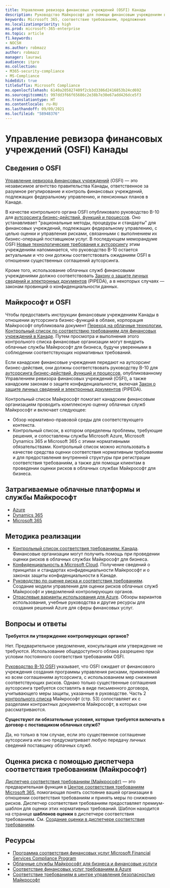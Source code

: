 ```yaml
---
title: Управление ревизора финансовых учреждений (OSFI) Канады
description: Руководство Майкрософт для помощи финансовым учреждениям в Канаде с внедрением облака.
keywords: Microsoft 365, соответствие требованиям, предложения
ms.localizationpriority: high
ms.prod: microsoft-365-enterprise
ms.topic: article
f1.keywords:
- NOCSH
ms.author: robmazz
author: robmazz
manager: laurawi
audience: itpro
ms.collection:
- M365-security-compliance
- MS-Compliance
hideEdit: true
titleSuffix: Microsoft Compliance
ms.openlocfilehash: 6140a205827409f2cb3d3386d2416853b24cd692
ms.sourcegitcommit: 997dd3f66f65686c2e38b7e30e67add426dce5f3
ms.translationtype: HT
ms.contentlocale: ru-RU
ms.lasthandoff: 09/09/2021
ms.locfileid: "58948376"
---
```

# <a name="office-of-the-superintendent-of-financial-institutions-osfi-canada"></a>Управление ревизора финансовых учреждений (OSFI) Канады

## <a name="about-the-osfi"></a>Сведения о OSFI

[Управление ревизора финансовых учреждений](https://www.osfi-bsif.gc.ca/Eng/Pages/default.aspx) (OSFI) — это независимое агентство правительства Канады, ответственное за разумное регулирование и контроль финансовых учреждений, подлежащих федеральному управлению, и пенсионных планов в Канаде.

В качестве контрольного органа OSFI опубликовало руководство B-10 для [аутсорсинга бизнес-действий, функций и процессов](https://www.osfi-bsif.gc.ca/Eng/fi-if/rg-ro/gdn-ort/gl-ld/Pages/b10.aspx). Оно устанавливает "рациональные методы, процедуры и стандарты" для финансовых учреждений, подлежащих федеральному управлению, с целью оценки и управления рисками, связанными с выполнением их бизнес-операций поставщиком услуг. В последующем меморандуме OSFI [Новые технологические требования к аутсорсингу](https://www.osfi-bsif.gc.ca/Eng/fi-if/rg-ro/gdn-ort/gl-ld/Pages/cldcmp.aspx) этим учреждениям напоминается, что руководство B-10 остается актуальным и что они должны соответствовать ожиданиям OSFI в отношении существенных соглашений аутсорсинга.

Кроме того, использование облачных служб финансовыми учреждениями должно соответствовать [Закону о защите личных сведений и электронных документов](https://www.priv.gc.ca/en/privacy-topics/privacy-laws-in-canada/the-personal-information-protection-and-electronic-documents-act-pipeda/) (PIPEDA), а в некоторых случаях — законам провинций о конфиденциальности данных.

## <a name="microsoft-and-osfi"></a>Майкрософт и OSFI

Чтобы предоставить инструкции финансовым учреждениям Канады в отношении аутсорсинга бизнес-функций в облаке, корпорация Майкрософт опубликовала документ [Переход на облачные технологии. Контрольный список по соответствию требованиям для финансовых учреждений в Канаде](https://aka.ms/Azure-Canada-Compliance). Путем просмотра и выполнения этого контрольного списка финансовые организации могут внедрить облачные службы Майкрософт для бизнеса, будучи уверенными в соблюдении соответствующих нормативных требований.

Если канадские финансовые учреждения передают на аутсорсинг бизнес-действия, они должны соответствовать руководству B-10 для [аутсорсинга бизнес-действий, функций и процессов](https://www.osfi-bsif.gc.ca/Eng/fi-if/rg-ro/gdn-ort/gl-ld/Pages/b10.aspx), опубликованному Управлением ревизора финансовых учреждений (OSFI), а также канадским законам о защите конфиденциальности, включая [Закон о защите личных сведений и электронных документов](https://www.priv.gc.ca/en/privacy-topics/privacy-laws-in-canada/the-personal-information-protection-and-electronic-documents-act-pipeda/) (PIPEDA).

Контрольный список Майкрософт помогает канадским финансовым организациям проводить комплексную оценку облачных служб Майкрософт и включает следующее:

- Обзор нормативно-правовой среды для соответствующего контекста.
- Контрольный список, в котором определены проблемы, требующие решения, и сопоставлены службы Microsoft Azure, Microsoft Dynamics 365 и Microsoft 365 с этими нормативными обязательствами. Контрольный список можно использовать в качестве средства оценки соответствия нормативным требованиям и для предоставления внутренней структуры при регистрации соответствия требованиям, а также для помощи клиентам в проведении оценки рисков в облачных службах Майкрософт для бизнеса.

## <a name="microsoft-in-scope-cloud-platforms--services"></a>Затрагиваемые облачные платформы и службы Майкрософт

- [Azure](https://aka.ms/AzureCompliance)
- [Dynamics 365](https://aka.ms/d365-compliance-list)
- [Microsoft 365](https://aka.ms/o365-compliance-framework)

## <a name="how-to-implement"></a>Методика реализации

- [Контрольный список соответствия требованиям: Канада](https://aka.ms/Azure-Canada-Compliance). Финансовые организации могут получить помощь при проведении оценки рисков в облачных службах Майкрософт для бизнеса.
- [Конфиденциальность в Microsoft Cloud](https://aka.ms/MCSPrivacy). Получение сведений о принципах и стандартах конфиденциальности Майкрософт и о законах защиты конфиденциальности в Канаде.
- [Руководство по оценке риска и соответствия требованиям](https://aka.ms/RiskGovernanceGuide). Создание модели управления для оценки рисков облачных служб Майкрософт и уведомлений контролирующих органов.
- [Отраслевые варианты использования для Azure](/azure/industry/financial/). Обзоры вариантов использования, учебные руководства и другие ресурсы для создания решений Azure для сферы финансовых услуг.

## <a name="frequently-asked-questions"></a>Вопросы и ответы

**Требуется ли утверждение контролирующих органов?**

Нет. Предварительное уведомление, консультация или утверждение не требуются. Использование общедоступного облака разрешено при условии постоянного соответствия требованиям OSFI.

[Руководство B-10 OSFI](https://www.osfi-bsif.gc.ca/Eng/fi-if/rg-ro/gdn-ort/gl-ld/Pages/b10.aspx) указывает, что OSFI ожидает от финансового учреждения создания программы управления рисками, применяемой ко всем соглашениям аутсорсинга, с использованием мер снижения соответствующих рисков. Однако только существенные соглашения аутсорсинга требуется составлять в виде письменного договора, учитывающего меры защиты, указанные в руководстве. Часть 2 [контрольного списка](https://aka.ms/Azure-Canada-Compliance) Майкрософт (стр. 53) сопоставляет их с разделами контрактных документов Майкрософт, в которых они рассматриваются.

**Существуют ли обязательные условия, которые требуется включать в договор с поставщиком облачных служб?**

Да, но только в том случае, если это существенное соглашение аутсорсинга или оно предусматривает любую передачу личных сведений поставщику облачных служб.

## <a name="use-microsoft-compliance-manager-to-assess-your-risk"></a>Оценка риска с помощью диспетчера соответствия требованиям (Майкрософт)

[Диспетчер соответствия требованиям (Майкрософт)](/microsoft-365/compliance/compliance-manager) — это предварительная функция в [Центре соответствия требованиям Microsoft 365](/microsoft-365/compliance/microsoft-365-compliance-center), помогающая понять состояние вашей организации в отношении соответствия требованиям и принять меры по снижению рисков. Диспетчер соответствия требованиям предоставляет премиум-шаблон для оценки этих нормативных требований. Шаблон находится на странице **шаблонов оценки** в диспетчере соответствия требованиям. См. [Создание оценки в диспетчере соответствия требованиям](/microsoft-365/compliance/compliance-manager-assessments).

## <a name="resources"></a>Ресурсы

- [Программа соответствия финансовых услуг Microsoft Financial Services Compliance Program](https://aka.ms/FSCP-Print)
- [Облачные службы Майкрософт для бизнеса и финансовые услуги](https://www.microsoft.com/trustcenter/cloudservices/financialservices)
- [Соответствие финансовых услуг требованиям в Azure](https://azure.microsoft.com/resources/videos/azurecon-2015-financial-services-compliance-in-azure/)
- [Соответствие требованиям в центре управления безопасностью Майкрософт](https://www.microsoft.com/trust-center/compliance/compliance-overview)
